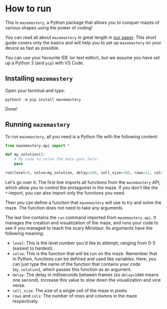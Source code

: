 # How to run
This is `mazemastery`, a Python package that allows you to conquer mazes of various shapes using the power of coding!

You can read all about `mazemastery` in great length in [our paper](https://zenodo.org/records/8431922). This short guide covers only the basics and will help you to set up `mazemastery` on your device as fast as possible.

You can use your favourite IDE (or text editor), but we assume you have set up a Python 3 (and `pip`) with VS Code.

## Installing `mazemastery`
Open your terminal and type:
```
python3 -m pip install mazemastery
```
Done!

## Running `mazemastery`
To run `mazemastery`, all you need is a Python file with the following content:
```python
from mazemastery.api import *

def my_solution():
    # My code to solve the maze goes here!
    pass

run(level=0, solve=my_solution, delay=100, cell_size=100, rows=11, cols=11)
```
Let's go over it. The first line imports all functions from the `mazemastery` API, which allow you to control the protagonist in the maze. If you don't like the `*`-import, you can also import only the functions you need.

Then you can define a function that `mazemastery` will use to try and solve the maze. The function does not need to take any arguments.

The last line contains the `run` command imported from `mazemastery.api`. It manages the creation and visualization of the maze, and runs your code to see if you managed to reach the scary Minotaur. Its arguments have the following meaning:
- `level`: This is the level number you'd like to attempt, ranging from 0-5 (easiest to hardest).
- `solve`: This is the function that will be run on the maze. Remember that in Python, functions can be defined and used like variables. Here, you can just type the name of the function that contains your code (`my_solution`), which passes this function as an argument.
- `delay`: The delay in milliseconds between frames (so `delay=1000` means one second). Increase this value to slow down the visualization and vice versa.
- `cell_size`: The size of a single cell of the maze in pixels.
- `rows` and `cols`: The number of rows and columns in the maze respectively.
